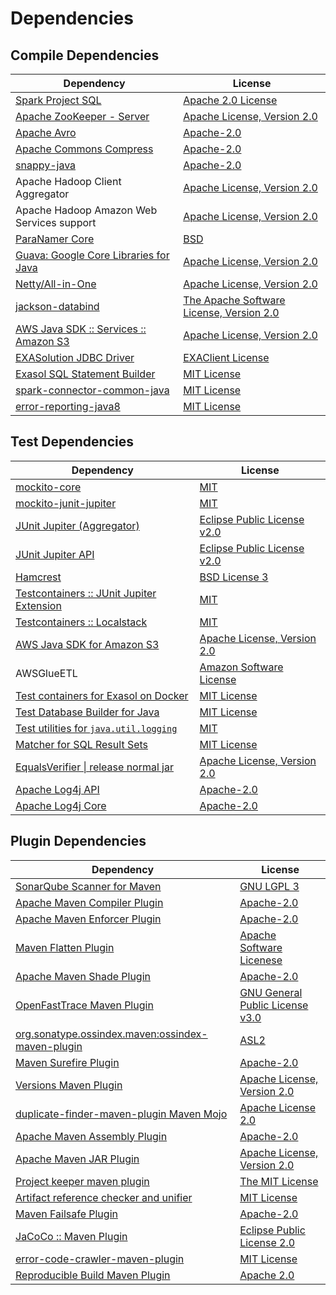 <!-- @formatter:off -->
# Dependencies

## Compile Dependencies

| Dependency                                  | License                                       |
| ------------------------------------------- | --------------------------------------------- |
| [Spark Project SQL][0]                      | [Apache 2.0 License][1]                       |
| [Apache ZooKeeper - Server][2]              | [Apache License, Version 2.0][3]              |
| [Apache Avro][4]                            | [Apache-2.0][3]                               |
| [Apache Commons Compress][5]                | [Apache-2.0][3]                               |
| [snappy-java][6]                            | [Apache-2.0][7]                               |
| Apache Hadoop Client Aggregator             | [Apache License, Version 2.0][3]              |
| Apache Hadoop Amazon Web Services support   | [Apache License, Version 2.0][3]              |
| [ParaNamer Core][8]                         | [BSD][9]                                      |
| [Guava: Google Core Libraries for Java][10] | [Apache License, Version 2.0][11]             |
| [Netty/All-in-One][12]                      | [Apache License, Version 2.0][13]             |
| [jackson-databind][14]                      | [The Apache Software License, Version 2.0][3] |
| [AWS Java SDK :: Services :: Amazon S3][15] | [Apache License, Version 2.0][16]             |
| [EXASolution JDBC Driver][17]               | [EXAClient License][18]                       |
| [Exasol SQL Statement Builder][19]          | [MIT License][20]                             |
| [spark-connector-common-java][21]           | [MIT License][22]                             |
| [error-reporting-java8][23]                 | [MIT License][24]                             |

## Test Dependencies

| Dependency                                      | License                           |
| ----------------------------------------------- | --------------------------------- |
| [mockito-core][25]                              | [MIT][26]                         |
| [mockito-junit-jupiter][25]                     | [MIT][26]                         |
| [JUnit Jupiter (Aggregator)][27]                | [Eclipse Public License v2.0][28] |
| [JUnit Jupiter API][27]                         | [Eclipse Public License v2.0][28] |
| [Hamcrest][29]                                  | [BSD License 3][30]               |
| [Testcontainers :: JUnit Jupiter Extension][31] | [MIT][32]                         |
| [Testcontainers :: Localstack][31]              | [MIT][32]                         |
| [AWS Java SDK for Amazon S3][15]                | [Apache License, Version 2.0][16] |
| AWSGlueETL                                      | [Amazon Software License][33]     |
| [Test containers for Exasol on Docker][34]      | [MIT License][35]                 |
| [Test Database Builder for Java][36]            | [MIT License][37]                 |
| [Test utilities for `java.util.logging`][38]    | [MIT][39]                         |
| [Matcher for SQL Result Sets][40]               | [MIT License][41]                 |
| [EqualsVerifier \| release normal jar][42]      | [Apache License, Version 2.0][3]  |
| [Apache Log4j API][43]                          | [Apache-2.0][3]                   |
| [Apache Log4j Core][44]                         | [Apache-2.0][3]                   |

## Plugin Dependencies

| Dependency                                              | License                               |
| ------------------------------------------------------- | ------------------------------------- |
| [SonarQube Scanner for Maven][45]                       | [GNU LGPL 3][46]                      |
| [Apache Maven Compiler Plugin][47]                      | [Apache-2.0][3]                       |
| [Apache Maven Enforcer Plugin][48]                      | [Apache-2.0][3]                       |
| [Maven Flatten Plugin][49]                              | [Apache Software Licenese][3]         |
| [Apache Maven Shade Plugin][50]                         | [Apache-2.0][3]                       |
| [OpenFastTrace Maven Plugin][51]                        | [GNU General Public License v3.0][52] |
| [org.sonatype.ossindex.maven:ossindex-maven-plugin][53] | [ASL2][11]                            |
| [Maven Surefire Plugin][54]                             | [Apache-2.0][3]                       |
| [Versions Maven Plugin][55]                             | [Apache License, Version 2.0][3]      |
| [duplicate-finder-maven-plugin Maven Mojo][56]          | [Apache License 2.0][1]               |
| [Apache Maven Assembly Plugin][57]                      | [Apache-2.0][3]                       |
| [Apache Maven JAR Plugin][58]                           | [Apache License, Version 2.0][3]      |
| [Project keeper maven plugin][59]                       | [The MIT License][60]                 |
| [Artifact reference checker and unifier][61]            | [MIT License][62]                     |
| [Maven Failsafe Plugin][63]                             | [Apache-2.0][3]                       |
| [JaCoCo :: Maven Plugin][64]                            | [Eclipse Public License 2.0][65]      |
| [error-code-crawler-maven-plugin][66]                   | [MIT License][67]                     |
| [Reproducible Build Maven Plugin][68]                   | [Apache 2.0][11]                      |

[0]: https://spark.apache.org/
[1]: http://www.apache.org/licenses/LICENSE-2.0.html
[2]: http://zookeeper.apache.org/zookeeper
[3]: https://www.apache.org/licenses/LICENSE-2.0.txt
[4]: https://avro.apache.org
[5]: https://commons.apache.org/proper/commons-compress/
[6]: https://github.com/xerial/snappy-java
[7]: https://www.apache.org/licenses/LICENSE-2.0.html
[8]: https://github.com/paul-hammant/paranamer/paranamer
[9]: LICENSE.txt
[10]: https://github.com/google/guava
[11]: http://www.apache.org/licenses/LICENSE-2.0.txt
[12]: https://netty.io/netty-all/
[13]: https://www.apache.org/licenses/LICENSE-2.0
[14]: https://github.com/FasterXML/jackson
[15]: https://aws.amazon.com/sdkforjava
[16]: https://aws.amazon.com/apache2.0
[17]: http://www.exasol.com
[18]: https://repo1.maven.org/maven2/com/exasol/exasol-jdbc/7.1.20/exasol-jdbc-7.1.20-license.txt
[19]: https://github.com/exasol/sql-statement-builder/
[20]: https://github.com/exasol/sql-statement-builder/blob/main/LICENSE
[21]: https://github.com/exasol/spark-connector-common-java/
[22]: https://github.com/exasol/spark-connector-common-java/blob/main/LICENSE
[23]: https://github.com/exasol/error-reporting-java/
[24]: https://github.com/exasol/error-reporting-java/blob/main/LICENSE
[25]: https://github.com/mockito/mockito
[26]: https://github.com/mockito/mockito/blob/main/LICENSE
[27]: https://junit.org/junit5/
[28]: https://www.eclipse.org/legal/epl-v20.html
[29]: http://hamcrest.org/JavaHamcrest/
[30]: http://opensource.org/licenses/BSD-3-Clause
[31]: https://java.testcontainers.org
[32]: http://opensource.org/licenses/MIT
[33]: http://aws.amazon.com/asl/
[34]: https://github.com/exasol/exasol-testcontainers/
[35]: https://github.com/exasol/exasol-testcontainers/blob/main/LICENSE
[36]: https://github.com/exasol/test-db-builder-java/
[37]: https://github.com/exasol/test-db-builder-java/blob/main/LICENSE
[38]: https://github.com/exasol/java-util-logging-testing/
[39]: https://opensource.org/licenses/MIT
[40]: https://github.com/exasol/hamcrest-resultset-matcher/
[41]: https://github.com/exasol/hamcrest-resultset-matcher/blob/main/LICENSE
[42]: https://www.jqno.nl/equalsverifier
[43]: https://logging.apache.org/log4j/2.x/log4j/log4j-api/
[44]: https://logging.apache.org/log4j/2.x/log4j/log4j-core/
[45]: http://sonarsource.github.io/sonar-scanner-maven/
[46]: http://www.gnu.org/licenses/lgpl.txt
[47]: https://maven.apache.org/plugins/maven-compiler-plugin/
[48]: https://maven.apache.org/enforcer/maven-enforcer-plugin/
[49]: https://www.mojohaus.org/flatten-maven-plugin/
[50]: https://maven.apache.org/plugins/maven-shade-plugin/
[51]: https://github.com/itsallcode/openfasttrace-maven-plugin
[52]: https://www.gnu.org/licenses/gpl-3.0.html
[53]: https://sonatype.github.io/ossindex-maven/maven-plugin/
[54]: https://maven.apache.org/surefire/maven-surefire-plugin/
[55]: https://www.mojohaus.org/versions/versions-maven-plugin/
[56]: https://basepom.github.io/duplicate-finder-maven-plugin
[57]: https://maven.apache.org/plugins/maven-assembly-plugin/
[58]: https://maven.apache.org/plugins/maven-jar-plugin/
[59]: https://github.com/exasol/project-keeper/
[60]: https://github.com/exasol/project-keeper/blob/main/LICENSE
[61]: https://github.com/exasol/artifact-reference-checker-maven-plugin/
[62]: https://github.com/exasol/artifact-reference-checker-maven-plugin/blob/main/LICENSE
[63]: https://maven.apache.org/surefire/maven-failsafe-plugin/
[64]: https://www.jacoco.org/jacoco/trunk/doc/maven.html
[65]: https://www.eclipse.org/legal/epl-2.0/
[66]: https://github.com/exasol/error-code-crawler-maven-plugin/
[67]: https://github.com/exasol/error-code-crawler-maven-plugin/blob/main/LICENSE
[68]: http://zlika.github.io/reproducible-build-maven-plugin
